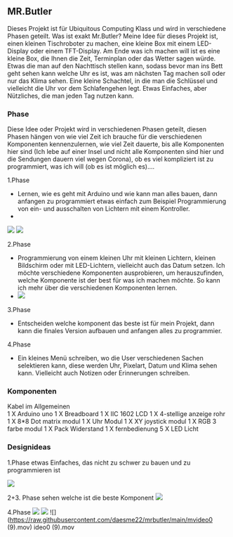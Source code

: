 ## MR.Butler

Dieses Projekt ist für Ubiquitous Computing Klass und wird in verschiedene Phasen geteilt. Was ist exakt Mr.Butler?
Meine Idee für dieses Projekt ist, einen kleinen Tischroboter zu machen, eine kleine Box mit einem LED-Display oder einem TFT-Display. 
Am Ende was ich machen will ist es eine kleine Box, die Ihnen die Zeit, Terminplan oder das Wetter sagen würde.
Etwas die man auf den Nachttisch stellen kann, sodass bevor man ins Bett geht sehen kann welche Uhr es ist, was am nächsten Tag machen soll oder nur 
das Klima sehen. Eine kleine Schachtel, in die man die Schlüssel und vielleicht die Uhr vor dem Schlafengehen legt. Etwas Einfaches, aber Nützliches, die man jeden Tag 
nutzen kann.

### Phase 

Diese Idee oder Projekt wird in verschiedenen Phasen geteilt, diesen Phasen hängen von wie viel Zeit ich brauche für die verschiedenen Komponenten kennenzulernen, wie viel Zeit dauerte, bis alle Komponenten hier sind (Ich lebe auf einer Insel und nicht alle Komponenten sind hier und die Sendungen dauern viel wegen Corona), ob es viel kompliziert ist zu programmiert, was ich will (ob es ist möglich es).... 

1.Phase
- Lernen, wie es geht mit Arduino und wie kann man alles bauen, dann anfangen zu programmiert etwas einfach zum Beispiel Programmierung von ein- und ausschalten von Lichtern mit einem Kontroller.
- 
![](https://raw.githubusercontent.com/daesme22/mrbutler/main/Phase_0.png)
![](https://raw.githubusercontent.com/daesme22/mrbutler/main/Phase.png)

2.Phase
- Programmierung von einem kleinen Uhr mit kleinen Lichtern, kleinen Bildschirm oder mit LED-Lichtern, vielleicht auch das Datum setzen. Ich möchte verschiedene Komponenten ausprobieren, um herauszufinden, welche Komponente ist der best für was ich machen möchte. So kann ich mehr über die verschiedenen Komponenten lernen.
- ![](https://raw.githubusercontent.com/daesme22/mrbutler/main/Phase_02.jpg)

3.Phase
- Entscheiden welche komponent das beste ist für mein Projekt, dann kann die finales Version aufbauen und anfangen alles zu programmier.

4.Phase 
- Ein kleines Menü schreiben, wo die User verschiedenen Sachen selektieren kann, diese werden Uhr, Pixelart, Datum und Klima sehen kann. Vielleicht auch Notizen oder Erinnerungen schreiben.

### Komponenten 
Kabel im Allgemeinen  
1 X Arduino uno 
1 X Breadboard
1 X IIC 1602 LCD
1 X 4-stellige anzeige rohr
1 X 8*8 Dot matrix modul
1 X Uhr Modul
1 X XY joystick modul
1 X RGB 3 farbe modul
1 X Pack Widerstand
1 X fernbedienung
5 X LED Licht


### Designideas
1.Phase 
etwas Einfaches, das nicht zu schwer zu bauen und zu programmieren ist

![](https://raw.githubusercontent.com/daesme22/mrbutler/main/light.png)

2+3. Phase
sehen welche ist die beste Komponent
![](https://raw.githubusercontent.com/daesme22/mrbutler/main/reloj.png)

4.Phase 
 ![](https://raw.githubusercontent.com/daesme22/mrbutler/main/Phase_02.jpg)
![](https://raw.githubusercontent.com/daesme22/mrbutler/main/mrbutler.png)
![](https://raw.githubusercontent.com/daesme22/mrbutler/main/mvideo0 (9).mov)
ideo0 (9).mov
